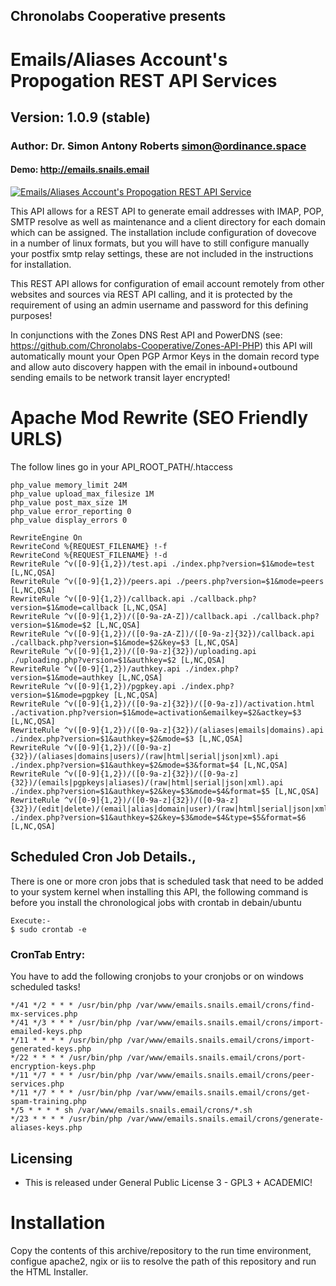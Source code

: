 ## Chronolabs Cooperative presents

# Emails/Aliases Account's Propogation REST API Services

## Version: 1.0.9 (stable)

### Author: Dr. Simon Antony Roberts <simon@ordinance.space>

#### Demo: http://emails.snails.email

[![Emails/Aliases Account's Propogation REST API Service](http://img.youtube.com/vi/qCABctfNaaA/0.jpg)](http://www.youtube.com/watch?v=qCABctfNaaA)

This API allows for a REST API to generate email addresses with IMAP, POP, SMTP resolve as well as maintenance and a client directory for each domain which can be assigned. The installation include configuration of dovecove in a number of linux formats, but you will have to still configure manually your postfix smtp relay settings, these are not included in the instructions for installation.

This REST API allows for configuration of email account remotely from other websites and sources via REST API calling, and it is protected by the requirement of using an admin username and password for this defining purposes!

In conjunctions with the Zones DNS Rest API and PowerDNS (see: https://github.com/Chronolabs-Cooperative/Zones-API-PHP) this API will automatically mount your Open PGP Armor Keys in the domain record type and allow auto discovery happen with the email in inbound+outbound sending emails to be network transit layer encrypted!

# Apache Mod Rewrite (SEO Friendly URLS)

The follow lines go in your API_ROOT_PATH/.htaccess

    php_value memory_limit 24M
    php_value upload_max_filesize 1M
    php_value post_max_size 1M
    php_value error_reporting 0
    php_value display_errors 0
        
    RewriteEngine On
    RewriteCond %{REQUEST_FILENAME} !-f
    RewriteCond %{REQUEST_FILENAME} !-d
    RewriteRule ^v([0-9]{1,2})/test.api ./index.php?version=$1&mode=test [L,NC,QSA]
    RewriteRule ^v([0-9]{1,2})/peers.api ./peers.php?version=$1&mode=peers [L,NC,QSA]
    RewriteRule ^v([0-9]{1,2})/callback.api ./callback.php?version=$1&mode=callback [L,NC,QSA]
    RewriteRule ^v([0-9]{1,2})/([0-9a-zA-Z])/callback.api ./callback.php?version=$1&mode=$2 [L,NC,QSA]
    RewriteRule ^v([0-9]{1,2})/([0-9a-zA-Z])/([0-9a-z]{32})/callback.api ./callback.php?version=$1&mode=$2&key=$3 [L,NC,QSA]
    RewriteRule ^v([0-9]{1,2})/([0-9a-z]{32})/uploading.api ./uploading.php?version=$1&authkey=$2 [L,NC,QSA]
    RewriteRule ^v([0-9]{1,2})/authkey.api ./index.php?version=$1&mode=authkey [L,NC,QSA]
    RewriteRule ^v([0-9]{1,2})/pgpkey.api ./index.php?version=$1&mode=pgpkey [L,NC,QSA]
    RewriteRule ^v([0-9]{1,2})/([0-9a-z]{32})/([0-9a-z])/activation.html ./activation.php?version=$1&mode=activation&emailkey=$2&actkey=$3 [L,NC,QSA]
    RewriteRule ^v([0-9]{1,2})/([0-9a-z]{32})/(aliases|emails|domains).api ./index.php?version=$1&authkey=$2&mode=$3 [L,NC,QSA]
    RewriteRule ^v([0-9]{1,2})/([0-9a-z]{32})/(aliases|domains|users)/(raw|html|serial|json|xml).api ./index.php?version=$1&authkey=$2&mode=$3&format=$4 [L,NC,QSA]
    RewriteRule ^v([0-9]{1,2})/([0-9a-z]{32})/([0-9a-z]{32})/(emails|pgpkeys|aliases)/(raw|html|serial|json|xml).api ./index.php?version=$1&authkey=$2&key=$3&mode=$4&format=$5 [L,NC,QSA]
    RewriteRule ^v([0-9]{1,2})/([0-9a-z]{32})/([0-9a-z]{32})/(edit|delete)/(email|alias|domain|user)/(raw|html|serial|json|xml).api ./index.php?version=$1&authkey=$2&key=$3&mode=$4&type=$5&format=$6 [L,NC,QSA]

## Scheduled Cron Job Details.,
    
There is one or more cron jobs that is scheduled task that need to be added to your system kernel when installing this API, the following command is before you install the chronological jobs with crontab in debain/ubuntu
    
    Execute:-
    $ sudo crontab -e


### CronTab Entry:

You have to add the following cronjobs to your cronjobs or on windows scheduled tasks!

    */41 */2 * * * /usr/bin/php /var/www/emails.snails.email/crons/find-mx-services.php
    */41 */3 * * * /usr/bin/php /var/www/emails.snails.email/crons/import-emailed-keys.php
    */11 * * * * /usr/bin/php /var/www/emails.snails.email/crons/import-generated-keys.php
    */22 * * * * /usr/bin/php /var/www/emails.snails.email/crons/port-encryption-keys.php
    */11 */7 * * * /usr/bin/php /var/www/emails.snails.email/crons/peer-services.php
    */11 */7 * * * /usr/bin/php /var/www/emails.snails.email/crons/get-spam-training.php
    */5 * * * * sh /var/www/emails.snails.email/crons/*.sh
    */23 * * * * /usr/bin/php /var/www/emails.snails.email/crons/generate-aliases-keys.php
    
    
## Licensing

 * This is released under General Public License 3 - GPL3 + ACADEMIC!

# Installation

Copy the contents of this archive/repository to the run time environment, configue apache2, ngix or iis to resolve the path of this repository and run the HTML Installer.
